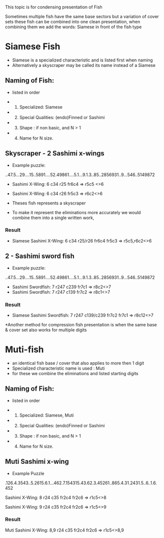 This topic is for condensing presentation of Fish 

Sometimes multiple fish have the same base sectors but a variation of cover sets 
these fish can be combined into one clean presentation, when combining them we add the words: Siamese in front of the fish type

# Siamese Fish 
* Siamese is a specialized characteristic and is listed first when naming 
* Alternatively a skyscraper may be called its name instead of a Siamese 

## Naming of Fish:
- listed in order
* 1. Specialized: Siamese 
* 2. Special Qualities: (endo)Finned or Sashimi
* 3. Shape : if non basic, and N > 1
* 4. Name for N size.

## Skyscraper - 2 Sashimi x-wings
* Example puzzle: 

..47.5...29....15..5891....52.49861....5.1...9.1.3..85..2856931..9...546..5149872

* Sashimi X-Wing: 6 c34 r25 fr6c4 => r5c5 <>6
* Sashimi X-Wing: 6 c34 r26 fr5c3 => r6c2<>6 

* Theses fish  represents a skyscraper
* To make it represent the eliminations more accurately we would combine them into 
a single written work,

### Result
* Siamese Sashimi X-Wing: 6 c34 r25/r26 fr6c4 fr5c3 => r5c5,r6c2<>6

##  2 - Sashimi sword fish 
* Example puzzle: 

..47.5...29....15..5891....52.49861....5.1...9.1.3..85..2856931..9...546..5149872

* Sashimi Swordfish: 7 r247 c239 fr7c1 => r8c2<>7
* Sashimi Swordfish: 7 r247 c139 fr7c2 => r8c1<>7

### Result 
* Siamese Sashimi Swordfish: 7 r247 c139/c239 fr7c2 fr7c1 => r8c12<>7



*Another method for compression fish presentation is when the same base & cover set also works for multiple digits 



# Muti-fish 
 - an identical fish base / cover that also applies to more then 1 digit 
 - Specialized characteristic name is used : Muti  
 - for these we combine the eliminations and listed starting digits

## Naming of Fish:
- listed in order
* 1. Specialized: Siamese, Muti 
* 2. Special Qualities: (endo)Finned or Sashimi
* 3. Shape : if non basic, and N > 1
* 4. Name for N size.

##  Muti Sashimi x-wing
* Example Puzzle

.126.4.3543..5.2615.6.1...462.7.154315.43.62.3.45261..865.4.31.2431.5..6..1.6.452

Sashimi X-Wing: 8 r24 c35 fr2c4 fr2c6 => r1c5<>8

Sashimi X-Wing: 9 r24 c35 fr2c4 fr2c6 => r1c5<>9

### Result 
 Muti Sashimi X-Wing: 8,9 r24 c35 fr2c4 fr2c6 => r1c5<>8,9


